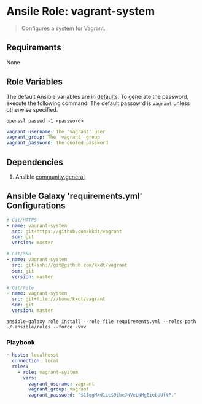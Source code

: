 # Ansile Role: vagrant-system

> Configures a system for Vagrant.

## Requirements

None

## Role Variables

The default Ansible variables are in [defaults](defaults/main.yml). To generate the password, execute the following command.
The default passowrd is `vagrant` unless otherwise specified.

```shell
openssl passwd -1 <password>
```

```yaml
vagrant_username: The 'vagrant' user
vagrant_group: The 'vagrant' group
vagrant_password: The quoted password
```

## Dependencies

1. Ansible [community.general](https://galaxy.ansible.com/community/general)

## Ansible Galaxy 'requirements.yml' Configurations


```yaml
# Git/HTTPS
- name: vagrant-system
  src: git+https://github.com/kkdt/vagrant
  scm: git
  version: master

# Git/SSH
- name: vagrant-system
  src: git+ssh://git@github.com/kkdt/vagrant
  scm: git
  version: master

# Git/File
- name: vagrant-system
  src: git+file:///home/kkdt/vagrant
  scm: git
  version: master

```

```shell
ansible-galaxy role install --role-file requirements.yml --roles-path ~/.ansible/roles --force -vvv
```

### Playbook

```yaml
- hosts: localhosst
  connection: local
  roles:
    - role: vagrant-system
      vars:
        vagrant_userame: vagrant
        vagrant_group: vagrant
        vagrant_password: "$1$qgMxd1Lc$9ibeJNVeLNHgEiebUUftP."
```